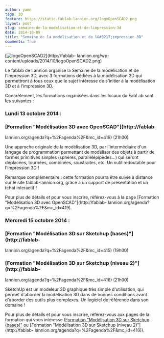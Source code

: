 ```yaml
---
author: yann
tags: 3D
feature: https://static.fablab-lannion.org/logoOpenSCAD2.png
layout: post
slug: semaine-de-la-modelisation-et-de-limpression-3d
date: 2014-10-09
title: "Semaine de la modélisation et de l&#8217;impression 3D"
comments: True
---
```

[![logoOpenSCAD2](https://static.fablab-lannion.org/logoOpenSCAD2-300x168.png)](http://fablab-
lannion.org/wp-content/uploads/2014/10/logoOpenSCAD2.png)

Le fablab de Lannion organise la Semaine de la modélisation et de l'impression
3D, avec 3 formations dédiées à la modélisation 3D qui permettront à tous ceux
que le sujet intéresse de s'initier à la modélisation 3D et à l'impression 3D.

Concrètement, les formations organisées dans les locaux du FabLab sont les
suivantes :

### Lundi 13 octobre 2014 :

### [Formation "Modélisation 3D avec OpenSCAD"](http://fablab-
lannion.org/agenda?q=%2Fagenda%2F&mc_id=419) (21h00)

Une approche originale de la modélisation 3D, par l'intermédiaire d'un langage
de programmation permettant de modéliser des objets à partir de formes
primitives simples (sphères, parallélépipèdes…) qui seront déplacées,
tournées, combinées, soustraites, etc. Un outil redoutable pour l'impression
3D !

Remarque complémentaire : cette formation pourra être suivie à distance sur le
site fablab-lannion.org, grâce à un support de présentation et un tchat
interactif !

Pour plus de détails et pour vous inscrire, référez-vous à la page [Formation
"Modélisation 3D avec OpenSCAD"](http://fablab-
lannion.org/agenda?q=%2Fagenda%2F&mc_id=419).



### Mercredi 15 octobre 2014 :

### [Formation "Modélisation 3D sur Sketchup (bases)"](http://fablab-
lannion.org/agenda?q=%2Fagenda%2F&mc_id=415) (19h00)

### [Formation "Modélisation 3D sur Sketchup (niveau 2)"](http://fablab-
lannion.org/agenda?q=%2Fagenda%2F&mc_id=416) (21h00)

SketchUp est un modeleur 3D graphique très simple d'utilisation, qui permet
d'aborder la modélisation 3D dans de bonnes conditions avant d'aborder des
outils plus complexes. Un logiciel de référence dans son domaine !

Pour plus de détails et pour vous inscrire, référez-vous aux pages de la
formation qui vous intéresse ([Formation "Modélisation 3D sur Sketchup
(bases)"](http://fablab-lannion.org/agenda?q=%2Fagenda%2F&mc_id=415) ou
[Formation "Modélisation 3D sur Sketchup (niveau 2)"](http://fablab-
lannion.org/agenda?q=%2Fagenda%2F&mc_id=416)).


